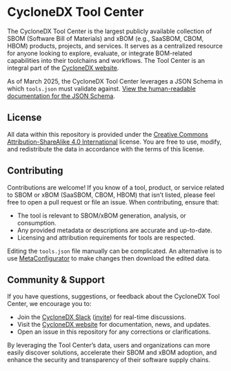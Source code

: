# CycloneDX Tool Center

The CycloneDX Tool Center is the largest publicly available collection of SBOM (Software Bill of Materials) and xBOM (e.g., SaaSBOM, CBOM, HBOM) products, projects, and services. It serves as a centralized resource for anyone looking to explore, evaluate, or integrate BOM-related capabilities into their toolchains and workflows. The Tool Center is an integral part of the [CycloneDX website](https://cyclonedx.org).

As of March 2025, the CycloneDX Tool Center leverages a JSON Schema in which `tools.json` must validate against. [View the human-readable documentation for the JSON Schema](https://cyclonedx.github.io/tool-center/).

## License

All data within this repository is provided under the [Creative Commons Attribution-ShareAlike 4.0 International](https://creativecommons.org/licenses/by-sa/4.0/) license. You are free to use, modify, and redistribute the data in accordance with the terms of this license.

## Contributing

Contributions are welcome! If you know of a tool, product, or service related to SBOM or xBOM (SaaSBOM, CBOM, HBOM) that isn’t listed, please feel free to open a pull request or file an issue. When contributing, ensure that:

- The tool is relevant to SBOM/xBOM generation, analysis, or consumption.
- Any provided metadata or descriptions are accurate and up-to-date.
- Licensing and attribution requirements for tools are respected.

Editing the `tools.json` file manually can be complicated. An alternative is to use
[MetaConfigurator](https://metaconfigurator.github.io/meta-configurator/?schema=https://raw.githubusercontent.com/CycloneDX/tool-center/refs/heads/main/tools.schema.json&data=https://raw.githubusercontent.com/CycloneDX/tool-center/refs/heads/main/tools.json&settings=https://raw.githubusercontent.com/CycloneDX/tool-center/refs/heads/main/metaConfiguratorSettings.json) to make changes then download the edited data.

## Community & Support

If you have questions, suggestions, or feedback about the CycloneDX Tool Center, we encourage you to:

- Join the [CycloneDX Slack](https://cyclonedx.org/slack) ([invite](https://cyclonedx.org/slack/invite)) for real-time discussions.
- Visit the [CycloneDX website](https://cyclonedx.org) for documentation, news, and updates.
- Open an issue in this repository for any corrections or clarifications.

By leveraging the Tool Center’s data, users and organizations can more easily discover solutions, accelerate their SBOM and xBOM adoption, and enhance the security and transparency of their software supply chains.
